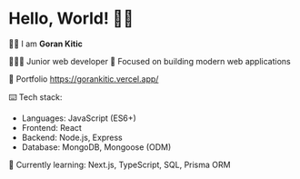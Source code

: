 # Hello, World! 👋🏻

👦🏻 I am **Goran Kitic**

👨🏻‍💻 Junior web developer
🚀 Focused on building modern web applications

📌 Portfolio https://gorankitic.vercel.app/

⌨️ Tech stack:

-   Languages: JavaScript (ES6+)
-   Frontend: React
-   Backend: Node.js, Express
-   Database: MongoDB, Mongoose (ODM)

🌱 Currently learning: Next.js, TypeScript, SQL, Prisma ORM
